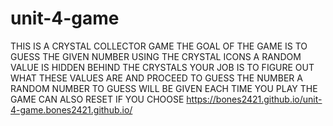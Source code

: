 # unit-4-game
THIS IS A CRYSTAL COLLECTOR GAME
THE GOAL OF THE GAME IS TO GUESS THE GIVEN NUMBER USING THE CRYSTAL ICONS
A RANDOM VALUE IS HIDDEN BEHIND THE CRYSTALS
YOUR JOB IS TO FIGURE OUT WHAT THESE VALUES ARE AND PROCEED TO GUESS THE NUMBER
A RANDOM NUMBER TO GUESS WILL BE GIVEN EACH TIME YOU PLAY
THE GAME CAN ALSO RESET IF YOU CHOOSE
https://bones2421.github.io/unit-4-game.bones2421.github.io/
